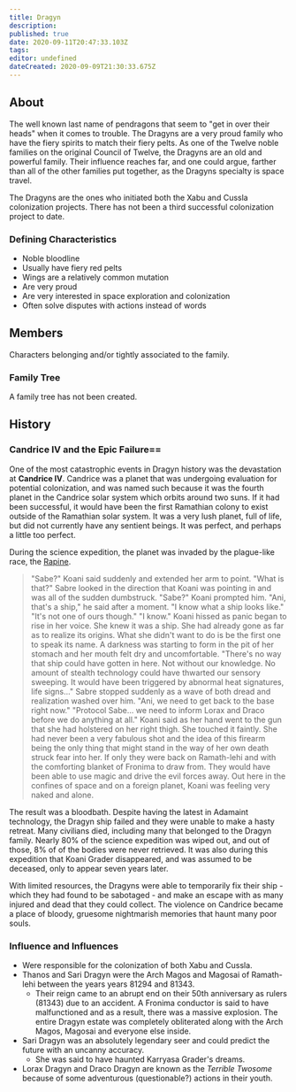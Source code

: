 ```yaml
---
title: Dragyn
description: 
published: true
date: 2020-09-11T20:47:33.103Z
tags: 
editor: undefined
dateCreated: 2020-09-09T21:30:33.675Z
---
```


## About

The well known last name of pendragons that seem to "get in over their heads" when it comes to trouble. The Dragyns are a very proud family who have the fiery spirits to match their fiery pelts. As one of the Twelve noble families on the original Council of Twelve, the Dragyns are an old and powerful family. Their influence reaches far, and one could argue, farther than all of the other families put together, as the Dragyns specialty is space travel.

The Dragyns are the ones who initiated both the Xabu and Cussla colonization projects. There has not been a third successful colonization project to date.

### Defining Characteristics

- Noble bloodline
- Usually have fiery red pelts
- Wings are a relatively common mutation
- Are very proud
- Are very interested in space exploration and colonization
- Often solve disputes with actions instead of words

## Members

Characters belonging and/or tightly associated to the family.

### Family Tree

A family tree has not been created.

## History

### Candrice IV and the Epic Failure==

One of the most catastrophic events in Dragyn history was the devastation at **Candrice IV**. Candrice was a planet that was undergoing evaluation for potential colonization, and was named such because it was the fourth planet in the Candrice solar system which orbits around two suns. If it had been successful, it would have been the first Ramathian colony to exist outside of the Ramathian solar system. It was a very lush planet, full of life, but did not currently have any sentient beings. It was perfect, and perhaps a little too perfect. 

During the science expedition, the planet was invaded by the plague-like race, the [Rapine](/species/rapine).

> "Sabe?" Koani said suddenly and extended her arm to point. "What is that?" Sabre looked in the direction that Koani was pointing in and was all of the sudden dumbstruck. "Sabe?" Koani prompted him.
> "Ani, that's a ship,"  he said after a moment.
> "I know what a ship looks like."
> "It's not one of ours though."
> "I know." Koani hissed as panic began to rise in her voice. She knew it was a ship. She had already gone as far as to realize its origins. What she didn't want to do is be the first one to speak its name. A darkness was starting to form in the pit of her stomach and her mouth felt dry and uncomfortable.
> "There's no way that ship could have gotten in here. Not without our knowledge. No amount of stealth technology could have thwarted our sensory sweeping. It would have been triggered by abnormal heat signatures, life signs..." Sabre stopped suddenly as a wave of both dread and realization washed over him. "Ani, we need to get back to the base right now."
> "Protocol Sabe... we need to inform Lorax and Draco before we do anything at all." Koani said as her hand went to the gun that she had holstered on her right thigh. She touched it faintly. She had never been a very fabulous shot and the idea of this firearm being the only thing that might stand in the way of her own death struck fear into her. If only they were back on Ramath-lehi and with the comforting blanket of Fronima to draw from. They would have been able to use magic and drive the evil forces away. Out here in the confines of space and on a foreign planet, Koani was feeling very naked and alone.

The result was a bloodbath. Despite having the latest in Adamaint technology, the Dragyn ship failed and they were unable to make a hasty retreat. Many civilians died, including many that belonged to the Dragyn family. Nearly 80% of the science expedition was wiped out, and out of those, 8% of of the bodies were never retrieved. It was also during this expedition that Koani Grader disappeared, and was assumed to be deceased, only to appear seven years later.

With limited resources, the Dragyns were able to temporarily fix their ship - which they had found to be sabotaged - and make an escape with as many injured and dead that they could collect. The violence on Candrice became a place of bloody, gruesome nightmarish memories that haunt many poor souls. 

### Influence and Influences

- Were responsible for the colonization of both Xabu and Cussla.
- Thanos and Sari Dragyn were the Arch Magos and Magosai of Ramath-lehi between the years years 81294 and 81343.
    - Their reign came to an abrupt end on their 50th anniversary as rulers (81343) due to an accident. A Fronima conductor is said to have malfunctioned and as a result, there was a massive explosion. The entire Dragyn estate was completely obliterated along with the Arch Magos, Magosai and everyone else inside.
- Sari Dragyn was an absolutely legendary seer and could predict the future with an uncanny accuracy.
    - She was said to have haunted Karryasa Grader's dreams.
- Lorax Dragyn and Draco Dragyn are known as the *Terrible Twosome* because of some adventurous (questionable?) actions in their youth.
